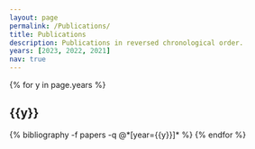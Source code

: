```yaml
---
layout: page
permalink: /Publications/
title: Publications
description: Publications in reversed chronological order.
years: [2023, 2022, 2021]
nav: true
---
```


<div class="publications">

{% for y in page.years %}
  <h2 class="year">{{y}}</h2>
  {% bibliography -f papers -q @*[year={{y}}]* %}
{% endfor %}

</div>
